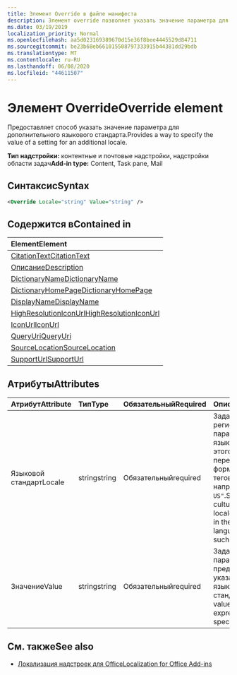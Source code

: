 ```yaml
---
title: Элемент Override в файле манифеста
description: Элемент override позволяет указать значение параметра для дополнительного языкового стандарта.
ms.date: 03/19/2019
localization_priority: Normal
ms.openlocfilehash: aa5d023169389670d15e36f8bee4445529d84711
ms.sourcegitcommit: be23b68eb661015508797333915b44381dd29bdb
ms.translationtype: MT
ms.contentlocale: ru-RU
ms.lasthandoff: 06/08/2020
ms.locfileid: "44611507"
---
```

# <a name="override-element"></a><span data-ttu-id="0527b-103">Элемент Override</span><span class="sxs-lookup"><span data-stu-id="0527b-103">Override element</span></span>

<span data-ttu-id="0527b-104">Предоставляет способ указать значение параметра для дополнительного языкового стандарта.</span><span class="sxs-lookup"><span data-stu-id="0527b-104">Provides a way to specify the value of a setting for an additional locale.</span></span>

<span data-ttu-id="0527b-105">**Тип надстройки:** контентные и почтовые надстройки, надстройки области задач</span><span class="sxs-lookup"><span data-stu-id="0527b-105">**Add-in type:** Content, Task pane, Mail</span></span>

## <a name="syntax"></a><span data-ttu-id="0527b-106">Синтаксис</span><span class="sxs-lookup"><span data-stu-id="0527b-106">Syntax</span></span>

```XML
<Override Locale="string" Value="string" />
```

## <a name="contained-in"></a><span data-ttu-id="0527b-107">Содержится в</span><span class="sxs-lookup"><span data-stu-id="0527b-107">Contained in</span></span>

|<span data-ttu-id="0527b-108">**Element**</span><span class="sxs-lookup"><span data-stu-id="0527b-108">**Element**</span></span>|
|:-----|
|[<span data-ttu-id="0527b-109">CitationText</span><span class="sxs-lookup"><span data-stu-id="0527b-109">CitationText</span></span>](citationtext.md)|
|[<span data-ttu-id="0527b-110">Описание</span><span class="sxs-lookup"><span data-stu-id="0527b-110">Description</span></span>](description.md)|
|[<span data-ttu-id="0527b-111">DictionaryName</span><span class="sxs-lookup"><span data-stu-id="0527b-111">DictionaryName</span></span>](dictionaryname.md)|
|[<span data-ttu-id="0527b-112">DictionaryHomePage</span><span class="sxs-lookup"><span data-stu-id="0527b-112">DictionaryHomePage</span></span>](dictionaryhomepage.md)|
|[<span data-ttu-id="0527b-113">DisplayName</span><span class="sxs-lookup"><span data-stu-id="0527b-113">DisplayName</span></span>](displayname.md)|
|[<span data-ttu-id="0527b-114">HighResolutionIconUrl</span><span class="sxs-lookup"><span data-stu-id="0527b-114">HighResolutionIconUrl</span></span>](highresolutioniconurl.md)|
|[<span data-ttu-id="0527b-115">IconUrl</span><span class="sxs-lookup"><span data-stu-id="0527b-115">IconUrl</span></span>](iconurl.md)|
|[<span data-ttu-id="0527b-116">QueryUri</span><span class="sxs-lookup"><span data-stu-id="0527b-116">QueryUri</span></span>](queryuri.md)|
|[<span data-ttu-id="0527b-117">SourceLocation</span><span class="sxs-lookup"><span data-stu-id="0527b-117">SourceLocation</span></span>](sourcelocation.md)|
|[<span data-ttu-id="0527b-118">SupportUrl</span><span class="sxs-lookup"><span data-stu-id="0527b-118">SupportUrl</span></span>](supporturl.md)|

## <a name="attributes"></a><span data-ttu-id="0527b-119">Атрибуты</span><span class="sxs-lookup"><span data-stu-id="0527b-119">Attributes</span></span>

|<span data-ttu-id="0527b-120">**Атрибут**</span><span class="sxs-lookup"><span data-stu-id="0527b-120">**Attribute**</span></span>|<span data-ttu-id="0527b-121">**Тип**</span><span class="sxs-lookup"><span data-stu-id="0527b-121">**Type**</span></span>|<span data-ttu-id="0527b-122">**Обязательный**</span><span class="sxs-lookup"><span data-stu-id="0527b-122">**Required**</span></span>|<span data-ttu-id="0527b-123">**Описание**</span><span class="sxs-lookup"><span data-stu-id="0527b-123">**Description**</span></span>|
|:-----|:-----|:-----|:-----|
|<span data-ttu-id="0527b-124">Языковой стандарт</span><span class="sxs-lookup"><span data-stu-id="0527b-124">Locale</span></span>|<span data-ttu-id="0527b-125">string</span><span class="sxs-lookup"><span data-stu-id="0527b-125">string</span></span>|<span data-ttu-id="0527b-126">Обязательный</span><span class="sxs-lookup"><span data-stu-id="0527b-126">required</span></span>|<span data-ttu-id="0527b-127">Задает имя языка и региональных параметров для языкового стандарта этого переопределения в формате языковых тегов BCP 47, например `"en-US"`.</span><span class="sxs-lookup"><span data-stu-id="0527b-127">Specifies the culture name of the locale for this override in the BCP 47 language tag format, such as  `"en-US"`.</span></span>|
|<span data-ttu-id="0527b-128">Значение</span><span class="sxs-lookup"><span data-stu-id="0527b-128">Value</span></span>|<span data-ttu-id="0527b-129">string</span><span class="sxs-lookup"><span data-stu-id="0527b-129">string</span></span>|<span data-ttu-id="0527b-130">Обязательный</span><span class="sxs-lookup"><span data-stu-id="0527b-130">required</span></span>|<span data-ttu-id="0527b-131">Задает значение параметра, представленное для указанного языкового стандарта.</span><span class="sxs-lookup"><span data-stu-id="0527b-131">Specifies value of the setting expressed for the specified locale.</span></span>|

## <a name="see-also"></a><span data-ttu-id="0527b-132">См. также</span><span class="sxs-lookup"><span data-stu-id="0527b-132">See also</span></span>

- [<span data-ttu-id="0527b-133">Локализация надстроек для Office</span><span class="sxs-lookup"><span data-stu-id="0527b-133">Localization for Office Add-ins</span></span>](../../develop/localization.md)
